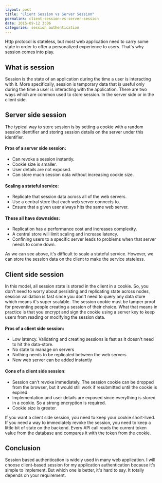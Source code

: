 ```yaml
---
layout: post
title: "Client Session vs Server Session"
permalink: client-session-vs-server-session
date: 2015-09-12 3:06
categories: session authentication
---
```


Http protocol is stateless, but most web application need to carry
some state in order to offer a personalized experience to users.<!--more--> That's
why session comes into play.

## What is session
Session is the state of an application during the time a user is interacting
with it. More specifically, session is temporary data that is useful only during the time a user is interacting with the application.
There are two ways which are common used to store session. In the server side or in the client side.

## Server side session
The typical way to store session is by setting a cookie with a random session
identifier and storing session details on the server under this identifier.

#### Pros of a server side session:
*   Can revoke a session instantly.
*   Cookie size is smaller.
*   User details are not exposed.
*   Can store much session data without increasing cookie size.

#### Scaling a stateful service:

*   Replicate that session data across all of the web servers.
*   Use a central store that each web server connects to.
*   Ensure that a given user always hits the same web server.

#### These all have downsides:

*   Replication has a performance cost and increases complexity.
*   A central store will limit scaling and increase latency.
*   Confining users to a specific server leads to problems when that
server needs to come down.

As we can see above, it's difficult to scale a stateful service. However, we can store the
session data on the client to make the service stateless.

## Client side session

In this model, all session state is stored in the client in a cookie. So, you
don't need to worry about persisting and replicating state across nodes,
session validation is fast since you don't need to query any data store which
means it's super scalable. The session cookie must be tamper proof for preventing people creating a session of their choice. What that means in practice is that you encrypt and sign the cookie using a server key to keep users from reading or modifying the session data.

#### Pros of a client side session:

*   Low latency. Validating and creating sessions is fast as it doesn't need to hit the data-store.
*   No state to manage on servers
*   Nothing needs to be replicated between the web servers
*   New web server can be added instantly

#### Cons of a client side session:

*   Session can't revoke immediately. The session cookie can be dropped from the browser, but it would still work if resubmitted until the cookie is expired.
*   Implementation and user details are exposed since everything is stored in a cookie. So a strong encryption is required.
*   Cookie size is greater.

If you want a client side session, you need to keep your cookie short-lived. If you need a way to immediately revoke the session, you need to keep a little bit of state on the backend. Every API call reads the current token value from
the database and compares it with the token from the cookie.

## Conclusion

Session based authentication is widely used in many web application.  I will choose client-based session for my application authentication because it's simple to implement. But which one is better, it's hard to say. It totally depends on your requirement.